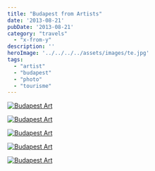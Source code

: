 ```yaml
---
title: "Budapest from Artists"
date: '2013-08-21'
pubDate: '2013-08-21'
category: "travels"
  - "x-from-y"
description: ''
heroImage: '../../../../assets/images/te.jpg'
tags:
  - "artist"
  - "budapest"
  - "photo"
  - "tourisme"
---
```


[![Budapest Art](http://malparty.fr/wp-content/uploads/2013/08/buda_art_2-1024x768.jpg)](http://malparty.fr/wp-content/uploads/2013/08/buda_art_2.jpg)

[![Budapest Art](http://malparty.fr/wp-content/uploads/2013/08/buda_art_3-768x1024.jpg)](http://malparty.fr/wp-content/uploads/2013/08/buda_art_3.jpg)

[![Budapest Art](http://malparty.fr/wp-content/uploads/2013/08/buda_art_4-1024x768.jpg)](http://malparty.fr/wp-content/uploads/2013/08/buda_art_4.jpg)

[![Budapest Art](http://malparty.fr/wp-content/uploads/2013/08/buda_art_5-768x1024.jpg)](http://malparty.fr/wp-content/uploads/2013/08/buda_art_5.jpg)

[![Budapest Art](http://malparty.fr/wp-content/uploads/2013/08/buda_art_1-768x1024.jpg)](http://malparty.fr/wp-content/uploads/2013/08/buda_art_1.jpg)
